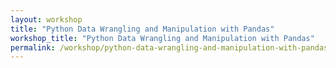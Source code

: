 ```yaml
---
layout: workshop
title: "Python Data Wrangling and Manipulation with Pandas"
workshop_title: "Python Data Wrangling and Manipulation with Pandas"
permalink: /workshop/python-data-wrangling-and-manipulation-with-pandas/
---
```

